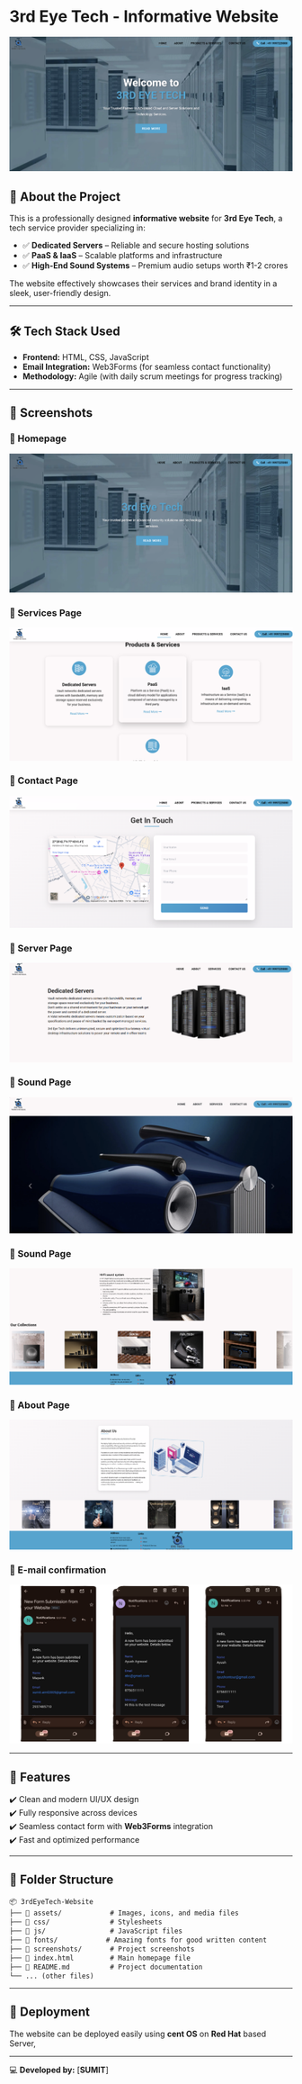 # 3rd Eye Tech - Informative Website

![Project Banner](screenshots/2.png)  

## 🚀 About the Project
This is a professionally designed **informative website** for **3rd Eye Tech**, a tech service provider specializing in:

- ✅ **Dedicated Servers** – Reliable and secure hosting solutions
- ✅ **PaaS & IaaS** – Scalable platforms and infrastructure
- ✅ **High-End Sound Systems** – Premium audio setups worth ₹1-2 crores

The website effectively showcases their services and brand identity in a sleek, user-friendly design.

---

## 🛠️ Tech Stack Used

- **Frontend:** HTML, CSS, JavaScript
- **Email Integration:** Web3Forms (for seamless contact functionality)
- **Methodology:** Agile (with daily scrum meetings for progress tracking)

---

## 📸 Screenshots

### 🔹 Homepage
![Homepage](screenshots/1.png)

### 🔹 Services Page
![Services](screenshots/3.png)

### 🔹 Contact Page
![Contact](screenshots/5.png)

### 🔹 Server Page
![Server](screenshots/6.png)

### 🔹 Sound Page
![Sound](screenshots/7.png)

### 🔹 Sound Page
![Sound](screenshots/8.png)

### 🔹 About Page
![About](screenshots/9.png)

### 🔹 E-mail confirmation
![E-mail](screenshots/10.png)

---

## 🎯 Features

✔️ Clean and modern UI/UX design  
✔️ Fully responsive across devices  
✔️ Seamless contact form with **Web3Forms** integration  
✔️ Fast and optimized performance  

---

## 📂 Folder Structure
```
📦 3rdEyeTech-Website
├── 📂 assets/            # Images, icons, and media files
├── 📂 css/               # Stylesheets
├── 📂 js/                # JavaScript files
├── 📂 fonts/            # Amazing fonts for good written content
├── 📂 screenshots/       # Project screenshots
├── 📜 index.html         # Main homepage file
├── 📜 README.md          # Project documentation
└── ... (other files)  
```

---

## 🚀 Deployment
The website can be deployed easily using **cent OS** on **Red Hat** based Server,

---
💻 **Developed by:** [**SUMIT**]
